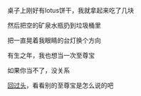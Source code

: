 桌子上刚好有lotus饼干，我就拿起来吃了几块

然后把空的矿泉水瓶扔到垃圾桶里

把一直晃着我眼睛的台灯换个方向

有生之年，我也想当一次至尊宝



如果你当不了，没关系

[回过头](../大话西游.md)，看看别的至尊宝是怎么说的吧
